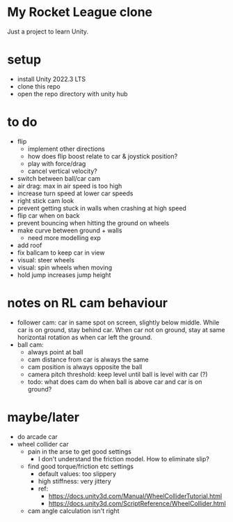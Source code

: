 # My Rocket League clone

Just a project to learn Unity.

# setup
- install Unity 2022.3 LTS
- clone this repo
- open the repo directory with unity hub

# to do
- flip
    - implement other directions
    - how does flip boost relate to car & joystick position?
    - play with force/drag
    - cancel vertical velocity?
- switch between ball/car cam
- air drag: max in air speed is too high
- increase turn speed at lower car speeds
- right stick cam look
- prevent getting stuck in walls when crashing at high speed
- flip car when on back
- prevent bouncing when hitting the ground on wheels
- make curve between ground + walls
  - need more modelling exp
- add roof
- fix ballcam to keep car in view
- visual: steer wheels
- visual: spin wheels when moving
- hold jump increases jump height

# notes on RL cam behaviour
- follower cam: car in same spot on screen, slightly below middle.
  While car is on ground, stay behind car. When car not on ground, stay
  at same horizontal rotation as when car left the ground.
- ball cam:
  - always point at ball
  - cam distance from car is always the same
  - cam position is always opposite the ball
  - camera pitch threshold: keep level until ball is level with car (?)
  - todo: what does cam do when ball is above car and car is on ground?

# maybe/later
- do arcade car
- wheel collider car
  - pain in the arse to get good settings
    - I don't understand the friction model. How to eliminate slip?
  - find good torque/friction etc settings
    - default values: too slippery
    - high stiffness: very jittery
    - ref:
      - https://docs.unity3d.com/Manual/WheelColliderTutorial.html
      - https://docs.unity3d.com/ScriptReference/WheelCollider.html
  - cam angle calculation isn't right
